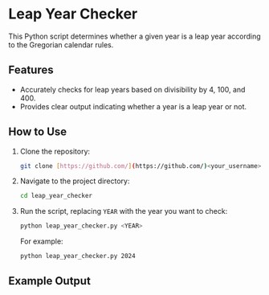 # Leap Year Checker

This Python script determines whether a given year is a leap year according to the Gregorian calendar rules.

## Features

*   Accurately checks for leap years based on divisibility by 4, 100, and 400.
*   Provides clear output indicating whether a year is a leap year or not.

## How to Use

1.  Clone the repository:

    ```bash
    git clone [https://github.com/](https://github.com/)<your_username>/leap_year_checker.git
    ```

2.  Navigate to the project directory:

    ```bash
    cd leap_year_checker
    ```

3.  Run the script, replacing `YEAR` with the year you want to check:

    ```bash
    python leap_year_checker.py <YEAR>
    ```

    For example:

    ```bash
    python leap_year_checker.py 2024
    ```

## Example Output
